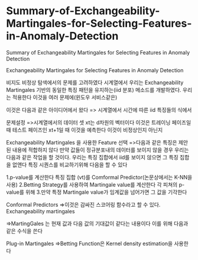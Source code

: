 # Summary-of-Exchangeability-Martingales-for-Selecting-Features-in-Anomaly-Detection
Summary of Exchangeability Martingales for Selecting Features in Anomaly Detection

Exchangeability Martingales for Selecting Features in
Anomaly Detection

비지도 비정상 탐색에서의 문제를 고려하였다 시계열에서 우리는 
Exchangeability Martingales 기반의 동일한 특징 패턴을 유지하는(iid 분포)
메소드를 개발하였다. 우리는 적용한다 이것을 여러 문제에(윈도우 서비스같은)

이것은 다음과 같은 아이디어에서 왔다 => 시계열에서 시간에 따른 iid 특징들의 식에서

문제설정
=>시계열에서의 데이터 셋 xt는 d차원의 벡터이다 이것은 트레이닝 페이즈일때
테스트 페이즈인 xt+1일 때 이것을 예측한다 이것이 비정상인지 아닌지

Exchangeability Martingales 을 사용한 Feature 선택
=>다음과 같은 특징은 제안된 내용에 적합하지 않다 만약 값들이 정규분포내의 데이터를 보이지 않을 경우
  우리는 다음과 같은 작업을 할 것이다. 우리는 특징 집합에서 iid를 보이지 않으면 그 특징 집합을 없앤다
  특징 시퀀스를 비교하기위해 다음을 할 수 있다

  1.p-value를 계산한다 특징 집합 (vt)를 Comformal Predictor(논문상에서는 K-NN을 사용)
  2.Betting Strategy를 사용하여 Martingale value를 계산한다 각 피쳐의 p-value를 위해
  3.만약 특정 Martingale value가 임계값을 넘어가면 그 값을 기각한다

Conformal Predictors
=>이것은 감싸진 스코어링 함수라고 할 수 있다.
Exchangeability martingales

=>MartingGales 는 현재 값과 다음 값의 기대값이 같다는 내용이다 이를 위해 다음과 같은 수식을 쓴다
  

Plug-in Martingales
=>Betting Function은 Kernel density estimation을 사용한다
